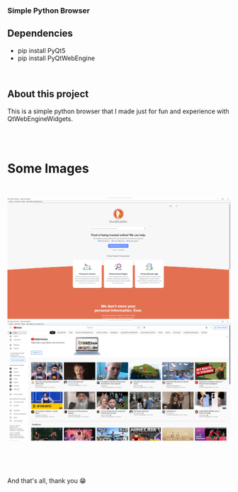 ### Simple Python Browser

## Dependencies
  - pip install PyQt5
  - pip install PyQtWebEngine

<br />

## About this project
This is a simple python browser that I made just for fun and experience with QtWebEngineWidgets.

<br />
<br />

# Some Images

<br/>

![Home Page](images/img1.png)  
![Youtube Page](images/img2.png)

<br />
<br />
<br />

And that's all, thank you 😁
